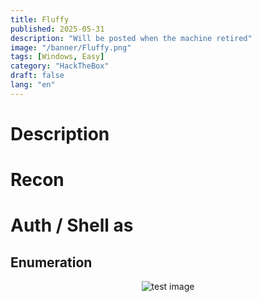 ```yaml
---
title: Fluffy
published: 2025-05-31
description: "Will be posted when the machine retired"
image: "/banner/Fluffy.png"
tags: [Windows, Easy]
category: "HackTheBox"
draft: false
lang: "en"
---
```


# Description

# Recon

##

# Auth / Shell as

## Enumeration

<p align="center">
  <img src="/machines/test.png" alt="test image" />
</p>

##
